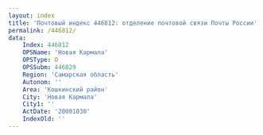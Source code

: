 ```yaml
---
layout: index
title: 'Почтовый индекс 446812: отделение почтовой связи Почты России'
permalink: /446812/
data:
    Index: 446812
    OPSName: 'Новая Кармала'
    OPSType: О
    OPSSubm: 446829
    Region: 'Самарская область'
    Autonom: ''
    Area: 'Кошкинский район'
    City: 'Новая Кармала'
    City1: ''
    ActDate: '20001030'
    IndexOld: ''
---
```

